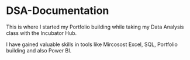 # DSA-Documentation
This is where I started my Portfolio building while taking my Data Analysis class with the Incubator Hub.

I have gained valuable skills in tools like Mircosost Excel, SQL, Portfolio building and also Power BI.
